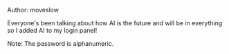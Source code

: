 Author: moveslow

Everyone's been talking about how AI is the future and will be in everything so I added AI to my login panel!

Note: The password is alphanumeric.

